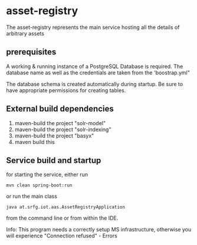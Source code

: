 # asset-registry

The asset-registry represents the main service hosting all the details of arbitrary assets

## prerequisites

A working & running instance of a PostgreSQL Database is required. The database name as well as the credentials are taken 
from the 'boostrap.yml" 

The database schema is created automatically during startup. Be sure to have appropriate permissions for creating tables.


## External build dependencies 

1) maven-build the project "solr-model"
2) maven-build the project "solr-indexing"
3) maven-build the project "basyx"
4) maven build this


## Service build and startup

for starting the service, either run

 ```
 mvn clean spring-boot:run
 ```

 or run the main class 
 
 ```
 java at.srfg.iot.aas.AssetRegistryApplication
 ```
 from the command line or from within the IDE.
 
 Info: This program needs a correctly setup MS infrastructure, otherwise you will experience "Connection refused" - Errors